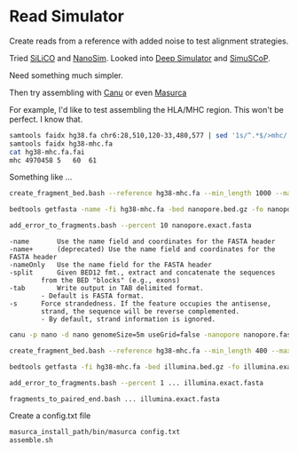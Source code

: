
#	Read Simulator


Create reads from a reference with added noise to test alignment strategies.


Tried [SiLiCO](https://github.com/ethanagbaker/SiLiCO) and [NanoSim](https://github.com/bcgsc/NanoSim). Looked into [Deep Simulator](https://github.com/liyu95/DeepSimulator) and [SimuSCoP](https://github.com/qasimyu/simuscop).

Need something much simpler.


Then try assembling with [Canu](https://canu.readthedocs.io/en/latest/index.html) or even [Masurca](http://masurca.blogspot.com/)


For example, I'd like to test assembling the HLA/MHC region.
This won't be perfect. I know that.


```BASH
samtools faidx hg38.fa chr6:28,510,120-33,480,577 | sed '1s/^.*$/>mhc/' > hg38-mhc.fa
samtools faidx hg38-mhc.fa 
cat hg38-mhc.fa.fai 
mhc	4970458	5	60	61
```




Something like ...


```BASH
create_fragment_bed.bash --reference hg38-mhc.fa --min_length 1000 --max_length 15000 --count 10000 --output nanopore.bed.gz

bedtools getfasta -name -fi hg38-mhc.fa -bed nanopore.bed.gz -fo nanopore.exact.fasta

add_error_to_fragments.bash --percent 10 nanopore.exact.fasta
```

	-name		Use the name field and coordinates for the FASTA header
	-name+		(deprecated) Use the name field and coordinates for the FASTA header
	-nameOnly	Use the name field for the FASTA header
	-split		Given BED12 fmt., extract and concatenate the sequences
			from the BED "blocks" (e.g., exons)
	-tab		Write output in TAB delimited format.
			- Default is FASTA format.
	-s		Force strandedness. If the feature occupies the antisense,
			strand, the sequence will be reverse complemented.
			- By default, strand information is ignored.


```BASH
canu -p nano -d nano genomeSize=5m useGrid=false -nanopore nanopore.fasta
```










```BASH
create_fragment_bed.bash --reference hg38-mhc.fa --min_length 400 --max_length 500 --count 50000 --output illumina.bed.gz

bedtools getfasta -fi hg38-mhc.fa -bed illumina.bed.gz -fo illumina.exact.fasta

add_error_to_fragments.bash --percent 1 ... illumina.exact.fasta

fragments_to_paired_end.bash ... illumina.exact.fasta
```





Create a config.txt file

```BASH
masurca_install_path/bin/masurca config.txt
assemble.sh
```



